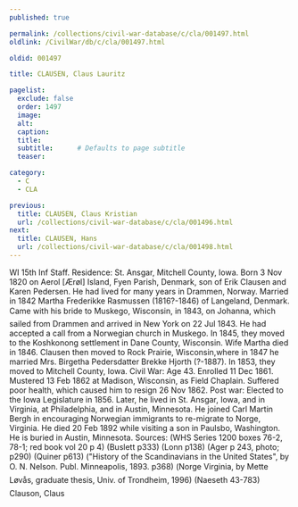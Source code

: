 ```yaml
---
published: true

permalink: /collections/civil-war-database/c/cla/001497.html
oldlink: /CivilWar/db/c/cla/001497.html

oldid: 001497

title: CLAUSEN, Claus Lauritz

pagelist:
  exclude: false
  order: 1497
  image: 
  alt:
  caption:
  title:
  subtitle:      # Defaults to page subtitle
  teaser:

category: 
  - C 
  - CLA

previous:
  title: CLAUSEN, Claus Kristian
  url: /collections/civil-war-database/c/cla/001496.html  
next:
  title: CLAUSEN, Hans
  url: /collections/civil-war-database/c/cla/001498.html   
---
```

WI 15th Inf Staff. Residence: St. Ansgar, Mitchell County, Iowa. Born 3 Nov 1820 on Aerol [&AElig;r&oslash;l] Island, Fyen Parish, Denmark, son of Erik Clausen and Karen Pedersen. He had lived for many years in Drammen, Norway. Married in 1842 Martha Frederikke Rasmussen (1816?-1846) of Langeland, Denmark. Came with his bride to Muskego, Wisconsin, in 1843, on &#147;Johanna&#148;, which sailed from Drammen and arrived in New York on 22 Jul 1843. He had accepted a call from a Norwegian church in Muskego. In 1845, they moved to the Koshkonong settlement in Dane County, Wisconsin. Wife Martha died in 1846. Clausen then moved to Rock Prairie, Wisconsin,where in 1847 he married Mrs. Birgetha Pedersdatter Brekke Hjorth (?-1887). In 1853, they moved to Mitchell County, Iowa. Civil War: Age 43. Enrolled 11 Dec 1861. Mustered 13 Feb 1862 at Madison, Wisconsin, as Field Chaplain. Suffered poor health, which caused him to resign 26 Nov 1862. Post war: Elected to the Iowa Legislature in 1856. Later, he lived in St. Ansgar, Iowa, and in Virginia, at Philadelphia, and in Austin, Minnesota. He joined Carl Martin Bergh in encouraging Norwegian immigrants to re-migrate to Norge, Virginia. He died 20 Feb 1892 while visiting a son in Paulsbo, Washington. He is buried in Austin, Minnesota. Sources: (WHS Series 1200 boxes 76-2, 78-1; red book vol 20 p 4) (Buslett p333) (Lonn p138) (Ager p 243, photo; p290) (Quiner p613) (&quot;History of the Scandinavians in the United States&quot;, by O. N. Nelson. Publ. Minneapolis, 1893. p368) (&#147;Norge Virginia&#148;, by Mette L&oslash;v&aring;s, graduate thesis, Univ. of Trondheim, 1996) (Naeseth &#146;43-783) &#147;Clauson, Claus&#148;